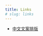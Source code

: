 ```yaml
---
title: Links
# slug: links
---
```


- [中文文案排版](https://github.com/sparanoid/chinese-copywriting-guidelines)
